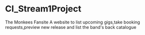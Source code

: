 # CI_Stream1Project

The Monkees Fansite
A website to list upcoming gigs,take booking requests,preview new release and list the band's back catalogue   
